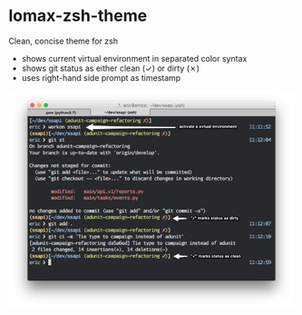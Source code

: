 lomax-zsh-theme
===============

Clean, concise theme for zsh

* shows current virtual environment in separated color syntax
* shows git status as either clean (✓) or dirty (✗)
* uses right-hand side prompt as timestamp

![lomax screenshot](https://raw.githubusercontent.com/ehamiter/lomax-zsh-theme/master/lomax-screenshot.png)

